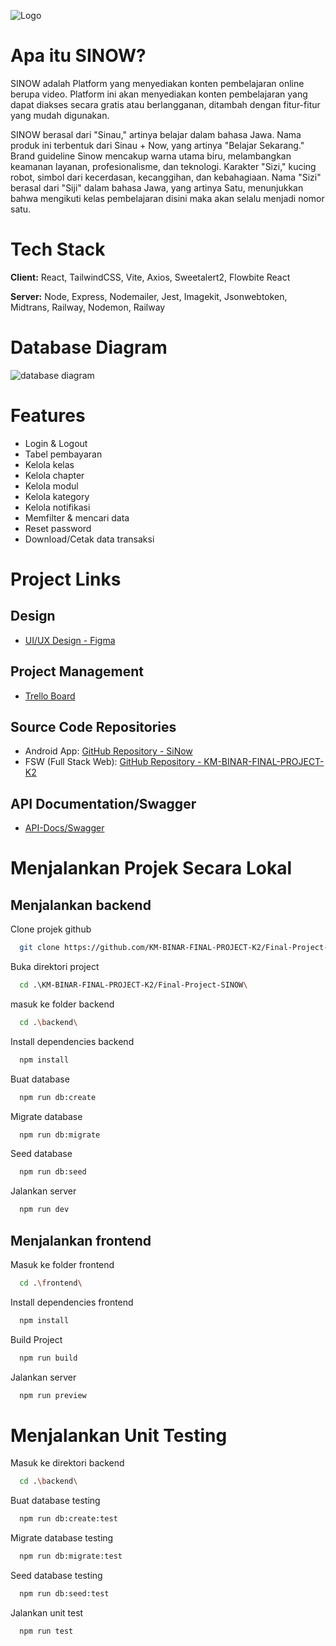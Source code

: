 ![Logo](https://ik.imagekit.io/96gmelvyq/sinow_logo_fsw.svg?updatedAt=1704019334801)

# Apa itu SINOW?

SINOW adalah Platform yang menyediakan konten
pembelajaran online berupa video. Platform ini akan
menyediakan konten pembelajaran yang dapat diakses
secara gratis atau berlangganan, ditambah dengan fitur-fitur yang mudah digunakan.

SINOW berasal dari "Sinau," artinya belajar dalam bahasa Jawa. Nama produk ini terbentuk dari Sinau + Now, yang artinya "Belajar Sekarang." Brand guideline Sinow mencakup warna utama biru, melambangkan keamanan layanan, profesionalisme, dan teknologi. Karakter "Sizi," kucing robot, simbol dari kecerdasan, kecanggihan, dan kebahagiaan. Nama "Sizi" berasal dari "Siji" dalam bahasa Jawa, yang artinya Satu, menunjukkan bahwa mengikuti kelas pembelajaran disini maka akan selalu menjadi nomor satu.

# Tech Stack

**Client:** React, TailwindCSS, Vite, Axios, Sweetalert2, Flowbite React

**Server:** Node, Express, Nodemailer, Jest, Imagekit, Jsonwebtoken, Midtrans, Railway, Nodemon, Railway

# Database Diagram

![database diagram](https://ik.imagekit.io/96gmelvyq/SINOW%20-%20db%20diagram.svg?updatedAt=1704093336724)

# Features

- Login & Logout
- Tabel pembayaran
- Kelola kelas
- Kelola chapter
- Kelola modul
- Kelola kategory
- Kelola notifikasi
- Memfilter & mencari data
- Reset password
- Download/Cetak data transaksi

# Project Links

## Design

- [UI/UX Design - Figma](https://www.figma.com/file/30q0s9eenpfof4eoLlxLJI/SINOW?type=design&node-id=0%3A1&mode=design&t=ywr7k0gJFZfqPhc6-1)

## Project Management

- [Trello Board](https://trello.com/b/dm7s6SKM/final-project-c7)

## Source Code Repositories

- Android App: [GitHub Repository - SiNow](https://github.com/Budiart18/SiNow)
- FSW (Full Stack Web): [GitHub Repository - KM-BINAR-FINAL-PROJECT-K2](https://github.com/KM-BINAR-FINAL-PROJECT-K2)

## API Documentation/Swagger

- [API-Docs/Swagger](https://sinow-production.up.railway.app/api-docs)

# Menjalankan Projek Secara Lokal

## Menjalankan backend

Clone projek github

```bash
  git clone https://github.com/KM-BINAR-FINAL-PROJECT-K2/Final-Project-SINOW.git
```

Buka direktori project

```bash
  cd .\KM-BINAR-FINAL-PROJECT-K2/Final-Project-SINOW\
```

masuk ke folder backend

```bash
  cd .\backend\
```

Install dependencies backend

```bash
  npm install
```

Buat database

```bash
  npm run db:create
```

Migrate database

```bash
  npm run db:migrate
```

Seed database

```bash
  npm run db:seed
```

Jalankan server

```bash
  npm run dev
```

## Menjalankan frontend

Masuk ke folder frontend

```bash
  cd .\frontend\
```

Install dependencies frontend

```bash
  npm install
```

Build Project

```bash
  npm run build
```

Jalankan server

```bash
  npm run preview
```

# Menjalankan Unit Testing

Masuk ke direktori backend

```bash
  cd .\backend\
```

Buat database testing

```bash
  npm run db:create:test
```

Migrate database testing

```bash
  npm run db:migrate:test
```

Seed database testing

```bash
  npm run db:seed:test
```

Jalankan unit test

```bash
  npm run test
```
